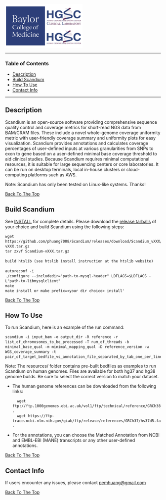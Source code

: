 <img src="images/BCM-HGSC-Logo.png" width=250>

---

### Table of Contents

- [Description](#description)
- [Build Scandium](#build-scandium)
- [How To Use](#how-to-use)
- [Contact Info](#Contact-Info)

---

## Description

Scandium is an open-source software providing comprehensive sequence quality control and coverage metrics for short-read NGS data from BAM/CRAM files. These include a novel whole-genome coverage uniformity metric with user-friendly coverage summary and uniformity plots for easy visualization. Scandium provides annotations and calculates coverage percentages of user-defined inputs at various granularities from SNPs to exon to gene based on a user-defined minimal base coverage threshold to aid clinical studies. Because Scandium requires minimal computational resources, it is suitable for large sequencing centers or core laboratories. It can be run on desktop terminals, local in-house clusters or cloud-computing platforms such as AWS.

Note: Scandium has only been tested on Linux-like systems. Thanks!

[Back To The Top](#Table-of-Contents)

## Build Scandium

See [INSTALL](INSTALL) for complete details. Please download the [release tarballs](https://github.com/phuang7008/Scandium/releases) of your choice and build Scandium using the following steps:

    wget https://github.com/phuang7008/Scandium/releases/download/Scandium_vXXX/Scandium-vXXX.tar.gz
    tar zxvf Scandium-vXXX.tar.gz 

    build htslib (see htslib install instruction at the htslib website)
    
    autoreconf -i
    ./configure --includedir="path-to-mysql-header" LDFLAGS=$LDFLAGS -L"path-to-libmysqlclient"
    make
    make install or make prefix=<your dir choice> install'

[Back To The Top](#Table-of-Contents)

## How To Use

To run Scandium, here is an example of the run command: 

    scandium -i input_bam -o output_dir -R reference -r list_of_chromosomes_to_be_processed -T num_of_threads -b minimal_base_qual -m minimal_mapping_qual -D reference_version -w WGS_coverage_summary -t pair_of_target_bedfile_vs_annotation_file_separated_by_tab_one_per_line

Note: The resources/ folder contains pre-built bedfiles as examples to run Scandium on human genomes. Files are available for both hg37 and hg38 genome builds. Be sure to select the correct version to match your dataset.

- The human genome references can be downloaded from the following links:

        wget ftp://ftp.1000genomes.ebi.ac.uk/vol1/ftp/technical/reference/GRCh38_reference_genome/GRCh38_full_analysis_set_plus_decoy_hla.fa .
        wget https://ftp-trace.ncbi.nlm.nih.gov/giab/ftp/release/references/GRCh37/hs37d5.fa.gz .

- For the annotations, you can choose the Matched Annotation from NCBI and EMBL-EBI (MANE) transcripts or any other user-defined annotations.

[Back To The Top](#Table-of-Contents)

## Contact Info

If users encounter any issues, please contact pemhuang@gmail.com

[Back To The Top](#Table-of-Contents)
